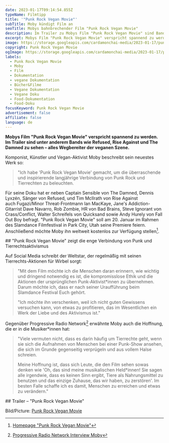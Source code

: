 ```yaml
---
date: 2023-01-17T09:14:54.855Z
typeName: Filmtipp
title: '"Punk Rock Vegan Movie"'
subTitle: Moby kündigt Film an
seoTitle: Mobys bahnbrechender Film "Punk Rock Vegan Movie"
description: Im Trailer zu Mobys Film "Punk Rock Vegan Movie" sind Bands wie Bands wie Refused, Rise Against The Damned zu sehen. Holt Euch jetzt hier alle Infos!
excerpt: Mobys Film "Punk Rock Vegan Movie" verspricht spannend zu werden. Im Trailer sind unter anderem Bands wie Refused, Rise Against und The Damned zu sehen – alles Wegbereiter der veganen Szene. Mit ihrer Hilfe möchte der Künstler die inspirierende Verbindung zwischen der Welt des Punk und der der Tierrechte beleuchten.
image: https://storage.googleapis.com/cardamonchai-media/2023-01-17/punkrock-vegan-movie-jpg-imagine-080808_62725c_1024_768/640.webp
copyright: Punk Rock Vegan Movie
ogImage: https://storage.googleapis.com/cardamonchai-media/2023-01-17/punkrock-vegan-movie-og-jpg-imagine-080808_606d5c_1200_628/640.webp
labels:
  - Punk Rock Vegan Movie
  - Moby
  - Film
  - Dokumentation
  - vegane Dokumentation
  - Bücher&Filme
  - Vegane Dokumentation
  - Vegane Doku
  - Food-Dokumentation
  - Food-Doku
focusKeyword: Punk Rock Vegan Movie
advertisement: false
affiliate: false
language: de
---
```


**Mobys Film "Punk Rock Vegan Movie" verspricht spannend zu werden. Im Trailer sind unter anderem Bands wie Refused, Rise Against und The Damned zu sehen – alles Wegbereiter der veganen Szene.**

Komponist, Künstler und Vegan-Aktivist Moby beschreibt sein neuestes Werk so:

> "Ich habe 'Punk Rock Vegan Movie' gemacht, um die überraschende und inspirierende langjährige Verbindung von Punk Rock und Tierrechten zu beleuchten.

Für seine Doku hat er neben Captain Sensible von The Damned, Dennis Lyxzén, Sänger von Refused, und Tim McIlrath von Rise Against auch Fugazi/Minor Threat-Frontmann Ian MacKaye, Jane's Addiction-Gitarrist Dave Navarro, Rob Zombie, HR von Bad Brains, Steve Ignorant von Crass/Conflict, Walter Schreifels von Quicksand sowie Andy Hurely von Fall Out Boy befragt. "Punk Rock Vegan Movie" soll am 20. Januar im Rahmen des Slamdance Filmfestival in Park City, Utah seine Premiere feiern. Anschließend möchte Moby ihn weltweit kostenlos zur Verfügung stellen[^1].

#﻿# "Punk Rock Vegan Movie" zeigt die enge Verbindung von Punk und Tierrechtsaktivismus

Auf Social Media schreibt der Weltstar, der regelmäßig mit seinen Tierrechts-Aktionen für Wirbel sorgt:

> "Mit dem Film möchte ich die Menschen daran erinnern, wie wichtig und dringend notwendig es ist, die kompromisslose Ethik und die Aktionen der ursprünglichen Punk-Aktivist\*innen zu übernehmen. Darum möchte ich, dass er nach seiner Uraufführung beim Slamdance Festival Euch gehört.
>
> "Ich möchte ihn verschenken, weil ich nicht guten Gewissens versuchen kann, von etwas zu profitieren, das im Wesentlichen ein Werk der Liebe und des Aktivismus ist."

Gegenüber Progressive Radio Network[^2] erwähnte Moby auch die Hoffnung, die er in die Musiker\*innen hat:

> "Viele vermuten nicht, dass es darin häufig um Tierrechte geht, wenn sie sich die Aufnahmen von Menschen bei einer Punk-Show ansehen, die sich im Grunde gegenseitig verprügeln und aus vollem Halse schreien.
>
> Meine Hoffnung ist, dass sich Leute, die den Film sehen sowas denken wie 'Oh, das sind meine musikalischen Held\*innen! Sie sagen alle irgendwie, dass es keinen Sinn ergibt, Tiere als Nahrungsmittel zu benutzen und das einzige Zuhause, das wir haben, zu zerstören'. Im besten Falle schaffe ich es damit, Menschen zu erreichen und etwas zu verändern."

#﻿# Trailer – "Punk Rock Vegan Movie"

<YouTube id="BGC-MhZjM9I" />

B﻿ild/Picture: [Punk Rock Vegan Movie](https://www.punkrockveganmovie.com/)

[^1]: [Homepage "Punk Rock Vegan Movie"](https://www.punkrockveganmovie.com/)
[^2]: [Progressive Radio Network Interview Moby](https://www.youtube.com/watch?v=djebE3Arjy)
